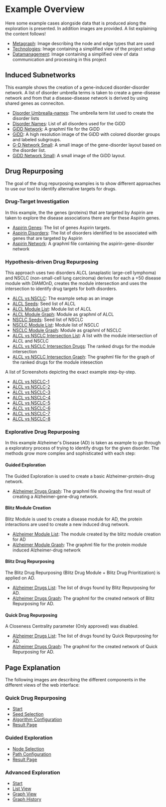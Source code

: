 # Example Overview
Here some example cases alongside data that is produced along the exploration is presented. In addition images are provided.
A list explaining the content follows!

- [Metagraph](metagraph.png): Image describing the node and edge types that are used
- [Technologies](Technologies.png): Image containing a simplified view of the project setup
- [Datamanagement](Datamanagement.png): Image containing a simplified view of data communication and processing in this project


## Induced Subnetworks
This example shows the creation of a gene-induced disorder-disorder network. A list of disorder umbrella terms is taken to create a gene-disease network and from that a disease-disease network is derived by using shared genes as conneciton.

- [Disorder Umbrealla-names](induced_subnetworks/disorder_umbrellas.list): The umbrella term list used to create the disorder lists
- [Disorder Names](induced_subnetworks/disorders.list): List of all disorders used for the GiDD
- [GiDD Network](induced_subnetworks/GiDD.graphml): A graphml file for the GiDD
- [GiDD](induced_subnetworks/GiDD-network.png): A high resolution image of the GiDD with colored disorder groups and labeled subgroups.
- [G-D Network Small](induced_subnetworks/GiDD-network_small-genes.png): A small image of the gene-disorder layout based on the disorder list.
- [GiDD Network Small](induced_subnetworks/GiDD-network_small.png): A small image of the GiDD layout.

## Drug Repurposing
The goal of the drug repurposing examples is to show different approaches to use our tool to identify alternative targets for drugs.

### Drug-Target Investigation
In this example, the the genes (proteins) that are targeted by Aspirin are taken to explore the disease associations there are for these Aspirin genes.

- [Aspirin Genes](drug_repurposing/drug-target_investigation/Aspirin-module.png): The list of genes Aspirin targets.
- [Aspirin Disorders](drug_repurposing/drug-target_investigation/Aspirin-disorder.list): The list of disorders identified to be associated with genes that are targeted by Aspirin
- [Aspirin Network](drug_repurposing/drug-target_investigation/Aspirin-targets.graphml): A graphml file containing the aspirin-gene-disorder network


### Hypothesis-driven Drug Repurposing
This approach uses two disorders ALCL (anaplastic large-cell lymphoma) and NSCLC (non-small-cell lung carcinoma) derives for each a +50 disease module with DIAMOnD, creates the module intersection and uses the intersection to identify drug targets for both disorders.

- [ALCL vs NSCLC](drug_repurposing/hypothesis_driven_drug_repurposing/alcl_vs_nsclc.png): The example setup as an image
- [ALCL Seeds](drug_repurposing/hypothesis_driven_drug_repurposing/ALCL_seeds.tsv): Seed list of ALCL
- [ALCL Module List](drug_repurposing/hypothesis_driven_drug_repurposing/ALCL_module.tsv): Module list of ALCL
- [ALCL Module Graph](drug_repurposing/hypothesis_driven_drug_repurposing/ALCL_module.graphml): Module as graphml of ALCL
- [NSCLC Seeds](drug_repurposing/hypothesis_driven_drug_repurposing/NSCLC_seeds.tsv): Seed list of NSCLC
- [NSCLC Module List](drug_repurposing/hypothesis_driven_drug_repurposing/NSCLC_module.tsv): Module list of NSCLC
- [NSCLC Module Graph](drug_repurposing/hypothesis_driven_drug_repurposing/NSCLC_module.graphml): Module as graphml of NSCLC
- [ALCL vs NSCLC Intersection List](drug_repurposing/hypothesis_driven_drug_repurposing/ALCL-NSCLC_modules_intersecting.tsv): A list with the module intersection of ALCL and NSCLC
- [ALCL vs NSCLC Intersection Drugs](drug_repurposing/hypothesis_driven_drug_repurposing/ALCL-NSCLC_modules_intersecting-drugs.tsv): The ranked drugs for the module intersection
- [ALCL vs NSCLC Intersection Graph](drug_repurposing/hypothesis_driven_drug_repurposing/ALCL-NSCLC_modules_intersecting-drugs.graphml): The graphml file for the graph of the ranked drugs for the module intesection

A list of Screenshots depicting the exact example step-by-step.

- [ALCL vs NSCLC-1](drug_repurposing/hypothesis_driven_drug_repurposing/alcl_vs_nsclc-1.png)
- [ALCL vs NSCLC-2](drug_repurposing/hypothesis_driven_drug_repurposing/alcl_vs_nsclc-2.png)
- [ALCL vs NSCLC-3](drug_repurposing/hypothesis_driven_drug_repurposing/alcl_vs_nsclc-3.png)
- [ALCL vs NSCLC-4](drug_repurposing/hypothesis_driven_drug_repurposing/alcl_vs_nsclc-4.png)
- [ALCL vs NSCLC-5](drug_repurposing/hypothesis_driven_drug_repurposing/alcl_vs_nsclc-5.png)
- [ALCL vs NSCLC-6](drug_repurposing/hypothesis_driven_drug_repurposing/alcl_vs_nsclc-6.png)
- [ALCL vs NSCLC-7](drug_repurposing/hypothesis_driven_drug_repurposing/alcl_vs_nsclc-7.png)
- [ALCL vs NSCLC-8](drug_repurposing/hypothesis_driven_drug_repurposing/alcl_vs_nsclc-8.png)

### Explorative Drug Repurposing
In this example Alzheimer's Disease (AD) is taken as example to go through a exploratory process of trying to identify drugs for the given disorder. The methods grow more complex and sophisticated with each step:

#### Guided Exploration
The Guided Exploration is used to create a basic Alzheimer-protein-drug network.

- [Alzheimer Drugs Graph](drug_repurposing/explorative_drug_repurposing/Guided-Alzheimer-drugs.graphml): The graphml file showing the first result of creating a Alzheimer-gene-drug network.

#### Blitz Module Creation
Blitz Module is used to create a disease module for AD, the protein interactions are used to create a new induced drug network.

- [Alzheimer Module List](drug_repurposing/explorative_drug_repurposing/Blitz-Alzheimer-protein_module.tsv): The module created by the blitz module creation for AD
- [Alzheimer Module Graph](drug_repurposing/explorative_drug_repurposing/Blitz-Alzheimer-protein_module_induced_drugs.graphml): The graphml file for the protein module induced Alzheimer-drug network

#### Blitz Drug Repurposing
The Blitz Drug Repurposing (Blitz Drug Module + Blitz Drug Prioritization) is applied on AD.

- [Alzheimer Drugs List](drug_repurposing/explorative_drug_repurposing/Blitz_Repurposing-Alzheimer_drugs.tsv): The list of drugs found by Blitz Repurposing for AD.
- [Alzheimer Drugs Graph](drug_repurposing/explorative_drug_repurposing/Blitz_Repurposing-Alzheimer.graphml): The graphml for the created network of Blitz Repurposing for AD.

#### Quick Drug Repurposing
A Closeness Centrality parameter (Only approved) was disabled.

- [Alzheimer Drugs List](drug_repurposing/explorative_drug_repurposing/Quick_Repurposing-Alzheimer_drugs.tsv): The list of drugs found by Quick Repurposing for AD.
- [Alzheimer Drugs Graph](drug_repurposing/explorative_drug_repurposing/Quick_Repurposing-Alzheimer.graphml): The graphml for the created network of Quick Repurposing for AD.


## Page Explanation
The following images are describing the different components in the different views of the web interface:

### Quick Drug Repurposing
- [Start](page_explanation/Quick_start.png)
- [Seed Selection](page_explanation/Quick_seeds.png)
- [Algorithm Configuration](page_explanation/Quick_algorithm.png)
- [Result Page](page_explanation/Quick_results.png)

### Guided Exploration

- [Node Selection](page_explanation/Guided_nodes.png)
- [Path Configuration](page_explanation/Guided_paths.png)
- [Result Page](page_explanation/Guided_result.png)

### Advanced Exploration

- [Start](page_explanation/Advanced_start.png)
- [List View](page_explanation/Advanced_list.png)
- [Graph View](page_explanation/Advanced_graph.png)
- [Graph History](page_explanation/Advanced_history.png)
